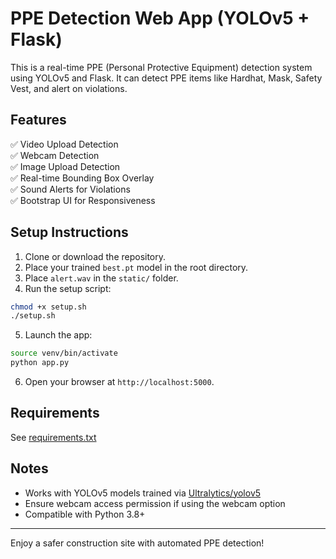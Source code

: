 # PPE Detection Web App (YOLOv5 + Flask)

This is a real-time PPE (Personal Protective Equipment) detection system using YOLOv5 and Flask. It can detect PPE items like Hardhat, Mask, Safety Vest, and alert on violations.

## Features

✅ Video Upload Detection  
✅ Webcam Detection  
✅ Image Upload Detection  
✅ Real-time Bounding Box Overlay  
✅ Sound Alerts for Violations  
✅ Bootstrap UI for Responsiveness

## Setup Instructions

1. Clone or download the repository.
2. Place your trained `best.pt` model in the root directory.
3. Place `alert.wav` in the `static/` folder.
4. Run the setup script:

```bash
chmod +x setup.sh
./setup.sh
```

5. Launch the app:

```bash
source venv/bin/activate
python app.py
```

6. Open your browser at `http://localhost:5000`.

## Requirements

See [requirements.txt](requirements.txt)

## Notes

- Works with YOLOv5 models trained via [Ultralytics/yolov5](https://github.com/ultralytics/yolov5)
- Ensure webcam access permission if using the webcam option
- Compatible with Python 3.8+

---

Enjoy a safer construction site with automated PPE detection!